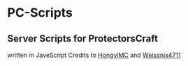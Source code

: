 # PC-Scripts
## Server Scripts for ProtectorsCraft

written in JaveScript
Credits to [HongyiMC](https://github.com/HongyiMC) and [Weissnix4711](https://github.com/Weissnix4711)

